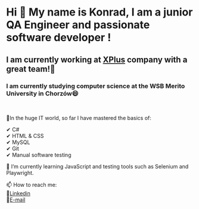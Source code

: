 ### <h1>Hi 👋 My name is Konrad, I am a junior QA Engineer and passionate software developer !</h1>


<h2> I am currently working at <a href="https://xplusglobal.com/">XPlus</a> company with a great team!👯 </h2>
<h3> I am currently studying computer science at the WSB Merito University in Chorzów😄</h3><br>

📝In the huge IT world, so far I have mastered the basics of:


✔ C#<br>
✔ HTML & CSS<br>
✔ MySQL<br>
✔ Git<br>
✔ Manual software testing<br>

🌱 I’m currently learning JavaScript and testing tools such as Selenium and Playwright.

📫 How to reach me: <br>
💬<a target = "_blank" href="https://www.linkedin.com/in/konrad-ku%C5%BAniak-96912323b/">Linkedin</a><br>
💬<a target = "_blank" href="mailto:konrad.kuzniak@interia.pl">E-mail</a>


<!--
**Kuzniakers/Kuzniakers** is a ✨ _special_ ✨ repository because its `README.md` (this file) appears on your GitHub profile.

Here are some ideas to get you started:

- 🔭 I’m currently working on ...
- 🌱 I’m currently learning ...
- 👯 I’m looking to collaborate on ...
- 🤔 I’m looking for help with ...
- 💬 Ask me about ...
- 📫 How to reach me: ...
- 😄 Pronouns: ...
- ⚡ Fun fact: ...
-->
